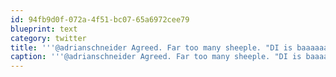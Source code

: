```yaml
---
id: 94fb9d0f-072a-4f51-bc07-65a6972cee79
blueprint: text
category: twitter
title: '''@adrianschneider Agreed. Far too many sheeple. "DI is baaaaaaad baaaaaaad I say"'
caption: '''@adrianschneider Agreed. Far too many sheeple. "DI is baaaaaaad baaaaaaad I say"'
---
```

